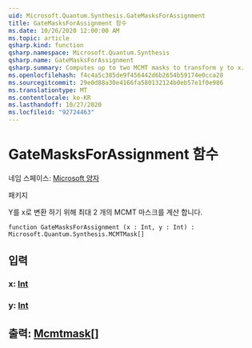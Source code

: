 ```yaml
---
uid: Microsoft.Quantum.Synthesis.GateMasksForAssignment
title: GateMasksForAssignment 함수
ms.date: 10/26/2020 12:00:00 AM
ms.topic: article
qsharp.kind: function
qsharp.namespace: Microsoft.Quantum.Synthesis
qsharp.name: GateMasksForAssignment
qsharp.summary: Computes up to two MCMT masks to transform y to x.
ms.openlocfilehash: f4c4a5c385de9f456442d6b2654b59174e0cca28
ms.sourcegitcommit: 29e0d88a30e4166fa580132124b0eb57e1f0e986
ms.translationtype: MT
ms.contentlocale: ko-KR
ms.lasthandoff: 10/27/2020
ms.locfileid: "92724463"
---
```

# <a name="gatemasksforassignment-function"></a>GateMasksForAssignment 함수

네임 스페이스: [Microsoft 양자](xref:Microsoft.Quantum.Synthesis)

패키지 [](https://nuget.org/packages/)


Y를 x로 변환 하기 위해 최대 2 개의 MCMT 마스크를 계산 합니다.

```qsharp
function GateMasksForAssignment (x : Int, y : Int) : Microsoft.Quantum.Synthesis.MCMTMask[]
```


## <a name="input"></a>입력

### <a name="x--int"></a>x: [Int](xref:microsoft.quantum.lang-ref.int)




### <a name="y--int"></a>y: [Int](xref:microsoft.quantum.lang-ref.int)





## <a name="output--mcmtmask"></a>출력: [Mcmtmask](xref:Microsoft.Quantum.Synthesis.MCMTMask)[]

